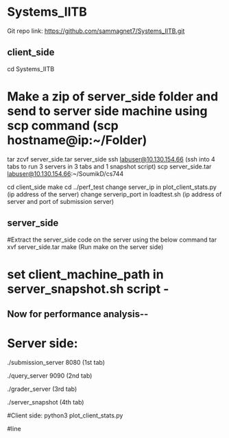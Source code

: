 # Systems_IITB
Git repo link:  https://github.com/sammagnet7/Systems_IITB.git

## client_side
cd Systems_IITB

# Make a zip of server_side folder and send to server side machine using scp command 	(scp hostname@ip:~/Folder)
tar zcvf server_side.tar server_side
ssh labuser@10.130.154.66 			(ssh into 4 tabs to run 3 servers in 3 tabs and 1 snapshot script)
scp server_side.tar labuser@10.130.154.66:~/SoumikD/cs744

cd client_side
make
cd ../perf_test
change server_ip in plot_client_stats.py 	(ip address of the server)
change serverip_port in loadtest.sh 		(ip address of server and port of submission server)


## server_side

#Extract the server_side code on the server using the below command
tar xvf server_side.tar 
make 		(Run make on the server side)
# set client_machine_path in server_snapshot.sh script - 

## Now for performance analysis--

# Server side:
./submission_server 8080	(1st tab)

./query_server 9090		(2nd tab)

./grader_server			(3rd tab)

./server_snapshot		(4th tab)


#Client side:
python3 plot_client_stats.py

#line
